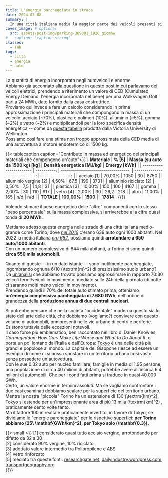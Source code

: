 ```yaml
---
title: L'energia parcheggiata in strada
date: 2024-05-08
summary: |
  In una città italiana media la maggior parte dei veicoli presenti si muove pochissimo e rimane perlopiù parcheggiata. Proviamo a farci un'idea, oltre che dello spazio, anche della quantità di energia che sprechiamo.
cover_image: # optional
  src: assets/post-img/parking-369381_1920_giqmhw
#   caption: "caption string"
classes:
  - TWh
tags:
  - città
  - energia
  - auto
---
```


La quantità di energia incorporata negli autoveicoli è enorme.  
Abbiamo già accennato alla questione in [questo post](/articles/veicoli-elettrici-quale-impatto-ambientale/) in cui parlavamo dei veicoli elettrici, prendendo a riferimento un valore di CED (Cumulated Energy Demand: l'energia incorporata nel bene) per una Wolksvagen Golf pari a 24 MWh, dato fornito dalla casa costruttrice.  
Proviamo qui invece a fare un calcolo considerando in prima approssimazione i principali materiali che compongono la massa di un veicolo: acciaio (\~70%), plastica e polimeri (10%), alluminio (\~5%), gomma (\~2%) e vetro (\~2%) e moltiplicandoli per la loro specifica densità energetica -- come da [questa tabella](https://www.wgtn.ac.nz/architecture/centres/cbpr/resources/pdfs/ee-coefficients.pdf) prodotta dalla Victoria University di Wellington.  
Possiamo cos&igrave; fare una stima non troppo approssimata della CED media di una autovettura a motore endotermico di 1500 kg.

{{< tablecaption caption="Contributo in massa ed energetico dei principali materiali che compongono un'auto">}}
| **Materiale**           |   **% [5]** | **Massa (su auto da 1500 kg) [kg]** | **Densità energetica [MJ/kg]** | **Emergy [kWh]** |
| ----------------------- | ----------: | ----------------------------------: | -----------------------------: | ---------------: |
| acciaio [1]             |      70,00% |                                1050 |                             30 |             8750 |
| alluminio vergine [2]   |       4,50% |                                67,5 |                            199 |             3731 |
| alluminio riciclato [2] |       0,50% |                                 7,5 |                           14,8 |               31 |
| plastica [3]            |      10,00% |                                 150 |                            100 |             4167 |
| gomma                   |       2,00% |                                  30 |                            110 |              917 |
| vetro [4]               |       2,00% |                                  30 |                           26,2 |              218 |
| altro                   |      11,00% |                                 165 |                            n/d |              n/d |
| **TOTALE**              | **100,00%** |                            **1500** |                                |        **17814** |
{{</tablecaption>}}

Volendo stimare il peso energetico delle "altre" componenti con lo stesso "peso percentuale" sulla massa complessiva, si arriverebbe alla cifra quasi tonda di **20 MWh**.

Mettiamo adesso questa energia nelle strade di una città italiana medio-grande come Torino, dove [*nel 2016*](http://www.comuni-italiani.it/001/272/statistiche/veicoli.html) c'erano 639 auto ogni 1000 abitanti. Nel 2022 la media italiana [*era 682*](https://ec.europa.eu/eurostat/databrowser/view/road_eqs_carhab/default/table?lang=en&category=road.road_eqs), possiamo quindi **arrotondare a 650 auto/1000 abitanti**.  
Con un numero complessivo di 844 mila abitanti, a Torino ci sono quindi **circa 550 mila automobili.**

Quante di queste -- in un dato istante -- sono inutilmente parcheggiate, ingombrando ognuna 6/10 \(\textrm{m}^2\) di preziosissimo suolo urbano? Da [un'analisi](http://www.roliassociati.it/lorganizzazione-della-sosta-nelle-citta-italiane/) che abbiamo trovato possiamo approssimare in rapporto 70:30 veicoli fermi/veicoli in movimento, mediato sulle 24h della giornata (di notte ci saranno molti meno veicoli in movimento).  
Prendendo quindi il 70% del totale auto stimato prima, otteniamo **un'energia complessiva parcheggiata di 7.680 GWh**, dell'ordine di grandezza della **produzione annua di due centrali nucleari**.

Si potrebbe pensare che nella società "occidentale" moderna questo sia lo stato dell'arte delle città, che dobbiamo (vogliamo?) convivere con questo volume di automobili, onnipresenti nelle vie urbane di centri e periferie. Esistono tuttavia delle eccezioni notevoli.  
Il caso forse più emblematico, ben raccontato nel libro di Daniel Knowles, *Carmageddon: How Cars Make Life Worse and What to Do About It*, ci porta un po' lontano dall'Italia e dall'Europa: [Tokyo](https://brandondonnelly.com/2023/04/21/why-so-few-people-drive-in-tokyo/) è una delle città più grandi e popolose al mondo. La capitale del Giappone riesce ad essere un esempio di come ci si possa spostare in un territorio urbano così vasto senza possedere un'autovettura.  
Con le sue 0.32 auto per nucleo familiare, famiglie in media di 1.95 persone, una popolazione di circa 40 milioni di abitanti, potrebbe avere all'incirca 6.4 milioni di automobili. Che per i conti fatti prima si traduce in quasi 40.000 GWh.  
Certo, un valore enorme in termini assoluti. Ma se vogliamo confrontare i due casi esaminati dobbiamo scalare per la superficie del territorio urbano. Mentre la nostra "piccola" Torino ha un'estensione di 130 \(\textrm{km}^2\), Tokyo si estende per un'impressionante area di più 13 mila \(\textrm{km}^2\) , praticamente cento volte tanto.  
Ma il fattore 100 in realtà è praticamente invertito, in favore di Tokyo, se dividiamo le "energie parcheggiate" per le rispettive superfici: **per Torino abbiamo \(25\ \mathbf{GWh/km}^2\), per Tokyo solo \(\mathbf{0.3}\).**

{{< small >}}
[1] considerato quasi tutto acciaio vergine, arrotondando per difetto da 32 a 30  
[2] considerato 90% vergine, 10% riciclato  
[3] adottato valore intermedio tra Polipropilene e ABS  
[4] vetro rinforzato  
[5] mediato tra queste fonti: [researchgate.net](https://www.researchgate.net/publication/46439901_Review_of_technical_literature_and_trends_related_to_automobile_mass-reduction_technology), [dailyindustry.wordpress.com](https://dailyindustry.wordpress.com/2009/05/26/world-needs-automotive-recycling-company/), [transportgeography.org](https://transportgeography.org/contents/chapter4/transportation-sustainability-decarbonization/material-components-car/)  
{{</small>}}
<!--  
  created 2024-05-08 18:41:34.218487 +0200 CEST m=+0.090838334
-->